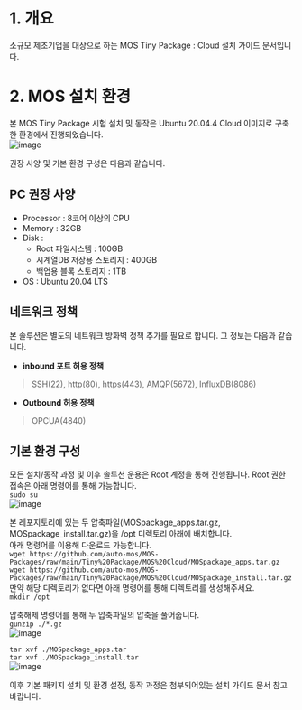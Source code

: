 # 1. 개요  
소규모 제조기업을 대상으로 하는 MOS Tiny Package : Cloud 설치 가이드 문서입니다.  

# 2. MOS 설치 환경  
본 MOS Tiny Package 시험 설치 및 동작은 Ubuntu 20.04.4 Cloud 이미지로 구축한 환경에서 진행되었습니다.  
![image](https://user-images.githubusercontent.com/114371609/228399978-e0a10077-4d26-4d6e-833d-694fdbe32c34.png)  

권장 사양 및 기본 환경 구성은 다음과 같습니다.  
## PC 권장 사양  
* Processor : 8코어 이상의 CPU  
* Memory : 32GB  
* Disk :
  - Root 파일시스템 : 100GB
  - 시계열DB 저장용 스토리지 : 400GB
  - 백업용 블록 스토리지 : 1TB
* OS : Ubuntu 20.04 LTS  
  
## 네트워크 정책  
본 솔루션은 별도의 네트워크 방화벽 정책 추가를 필요로 합니다. 그 정보는 다음과 같습니다.  
* **inbound 포트 허용 정책**  
> SSH(22), http(80), https(443), AMQP(5672), InfluxDB(8086)  
* **Outbound 허용 정책**    
> OPCUA(4840)
  
## 기본 환경 구성  
모든 설치/동작 과정 및 이후 솔루션 운용은 Root 계정을 통해 진행됩니다.
Root 권한 접속은 아래 명령어를 통해 가능합니다.  
```sudo su```  
![image](https://user-images.githubusercontent.com/114371609/228400702-22254e6e-df5c-4d0b-bc66-75e9d089734c.png)  

본 레포지토리에 있는 두 압축파일(MOSpackage_apps.tar.gz, MOSpackage_install.tar.gz)을 /opt 디렉토리 아래에 배치합니다.  
아래 명령어를 이용해 다운로드 가능합니다.  
```wget https://github.com/auto-mos/MOS-Packages/raw/main/Tiny%20Package/MOS%20Cloud/MOSpackage_apps.tar.gz```  
```wget https://github.com/auto-mos/MOS-Packages/raw/main/Tiny%20Package/MOS%20Cloud/MOSpackage_install.tar.gz```  
만약 해당 디렉토리가 없다면 아래 명령어를 통해 디렉토리를 생성해주세요.  
```mkdir /opt```  

압축해제 명령어를 통해 두 압축파일의 압축을 풀어줍니다.  
```gunzip ./*.gz```  
![image](https://user-images.githubusercontent.com/114371609/228401640-93f69d96-118d-4710-83d3-fe3d8d11fbdf.png)

```tar xvf ./MOSpackage_apps.tar```  
```tar xvf ./MOSpackage_install.tar```  
![image](https://user-images.githubusercontent.com/114371609/228401851-19668232-f36c-4668-8d11-022cb8cd8831.png)

이후 기본 패키지 설치 및 환경 설정, 동작 과정은 첨부되어있는 설치 가이드 문서 참고바랍니다.
